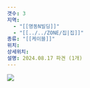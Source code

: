 ```yaml
---
갯수: 3
지역:
  - "[[명동N빌딩]]"
  - "[[../../ZONE/집|집]]"
종류: "[[케이블]]"
위치: 
상세위치: 
설명: 2024.08.17 파견 (1개)
---
```

![](http://192.168.50.22/images/240817_IMG_0117.jpg)